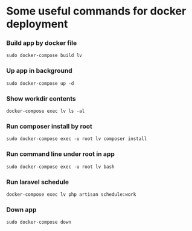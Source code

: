 # Some useful commands for docker deployment
### Build app by docker file
`sudo docker-compose build lv`
### Up app in background
`sudo docker-compose up -d`
### Show workdir contents
`docker-compose exec lv ls -al`
### Run composer install by root
`sudo docker-compose exec -u root lv composer install`
### Run command line under root in app
`sudo docker-compose exec -u root lv bash`
### Run laravel schedule
`docker-compose exec lv php artisan schedule:work`
### Down app
`sudo docker-compose down`
